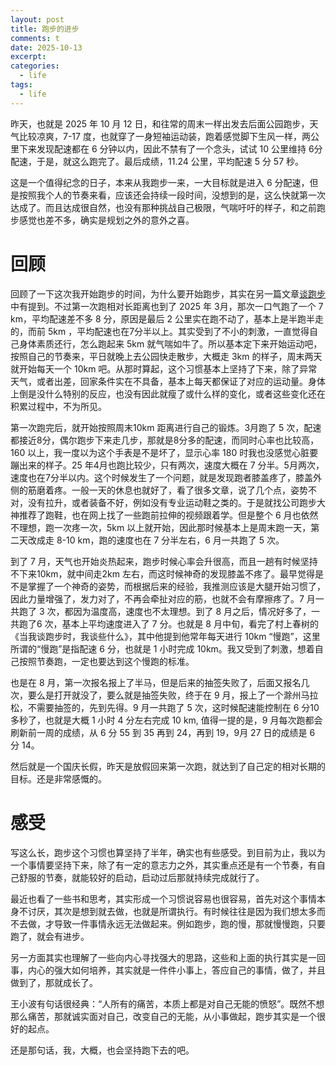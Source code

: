 ```yaml
---
layout: post
title: 跑步的进步
comments: t
date: 2025-10-13
excerpt:
categories:
  - life
tags:
  - life
---
```


昨天，也就是 2025 年 10 月 12 日，和往常的周末一样出发去后面公园跑步，天气比较凉爽，7-17 度，也就穿了一身短袖运动装，跑着感觉脚下生风一样，两公里下来发现配速都在 6 分钟以内，因此不禁有了一个念头，试试 10 公里维持 6分配速，于是，就这么跑完了。最后成绩，11.24 公里，平均配速 5 分 57 秒。

这是一个值得纪念的日子，本来从我跑步一来，一大目标就是进入 6 分配速，但是按照我个人的节奏来看，应该还会持续一段时间，没想到的是，这么快就第一次达成了。而且达成很自然，也没有那种挑战自己极限，气喘吁吁的样子，和之前跑步感觉也差不多，确实是规划之外的意外之喜。


# 回顾

回顾了一下这次我开始跑步的时间，为什么要开始跑步，其实在另一篇文章[谈跑步](https://smallzhan.github.io/reading/2025/08/13/T214054-谈跑步__reading.html) 中有提到。不过第一次跑相对长距离也到了 2025 年 3月，那次一口气跑了一个 7 km，平均配速差不多 8 分，原因是最后 2 公里实在跑不动了，基本上是半跑半走的，而前 5km ，平均配速也在7分半以上。其实受到了不小的刺激，一直觉得自己身体素质还行，怎么跑起来 5km 就气喘如牛了。所以基本定下来开始运动吧，按照自己的节奏来，平日就晚上去公园快走散步，大概走 3km 的样子，周末两天就开始每天一个 10km 吧。从那时算起，这个习惯基本上坚持了下来，除了异常天气，或者出差，回家条件实在不具备，基本上每天都保证了对应的运动量。身体上倒是没什么特别的反应，也没有因此就瘦了或什么样的变化，或者这些变化还在积累过程中，不为所见。

第一次跑完后，就开始按照周末10km 距离进行自己的锻炼。3月跑了 5 次，配速都接近8分，偶尔跑步下来走几步，那就是8分多的配速，而同时心率也比较高，160 以上，我一度以为这个手表是不是坏了，显示心率 180 时我也没感觉心脏要蹦出来的样子。25 年4月也跑比较少，只有两次，速度大概在 7 分半。5月两次，速度也在7分半以内。这个时候发生了一个问题，就是发现跑者膝盖疼了，膝盖外侧的筋磨着疼。一般一天的休息也就好了，看了很多文章，说了几个点，姿势不对，没有拉升，或者装备不好，例如没有专业运动鞋之类的。于是就找公司跑步大神推荐了跑鞋，也在网上找了一些跑前拉伸的视频跟着学。但是整个 6 月也依然不理想，跑一次疼一次，5km 以上就开始，因此那时候基本上是周末跑一天，第二天改成走 8-10 km，跑的速度也在 7 分半左右，6 月一共跑了 5 次。

到了 7 月，天气也开始炎热起来，跑步时候心率会升很高，而且一趟有时候坚持不下来10km，就中间走2km 左右，而这时候神奇的发现膝盖不疼了。最早觉得是不是掌握了一个神奇的姿势，而根据后来的经验，我推测应该是大腿开始习惯了，因此力量增强了，发力对了，不再会牵扯对应的筋，也就不会有摩擦疼了。7 月一共跑了 3 次，都因为温度高，速度也不太理想。到了 8 月之后，情况好多了，一共跑了6 次，基本上平均速度进入了 7 分。也就是 8 月中旬，看完了村上春树的《当我谈跑步时，我谈些什么》，其中他提到他常年每天进行 10km “慢跑”，这里所谓的“慢跑”是指配速 6 分，也就是 1 小时完成 10km。我又受到了刺激，想着自己按照节奏跑，一定也要达到这个慢跑的标准。

也是在 8 月，第一次报名报上了半马，但是后来的抽签失败了，后面又报名几次，要么是打开就没了，要么就是抽签失败，终于在 9 月，报上了一个滁州马拉松，不需要抽签的，先到先得。9 月一共跑了 5 次，这时候配速能控制在 6 分10 多秒了，也就是大概 1 小时 4 分左右完成 10 km, 值得一提的是，9 月每次跑都会刷新前一周的成绩，从 6 分 55 到 35 再到 24，再到 19，9月 27 日的成绩是 6 分 14。

然后就是一个国庆长假，昨天是放假回来第一次跑，就达到了自己定的相对长期的目标。还是非常感慨的。


# 感受

写这么长，跑步这个习惯也算坚持了半年，确实也有些感受。到目前为止，我以为一个事情要坚持下来，除了有一定的意志力之外，其实重点还是有一个节奏，有自己舒服的节奏，就能较好的启动，启动过后那就持续完成就行了。

最近也看了一些书和思考，其实形成一个习惯说容易也很容易，首先对这个事情本身不讨厌，其次是想到就去做，也就是所谓执行。有时候往往是因为我们想太多而不去做，才导致一件事情永远无法做起来。例如跑步，跑的慢，那就慢慢跑，只要跑了，就会有进步。

另一方面其实也理解了一些向内心寻找强大的思路，这些和上面的执行其实是一回事，内心的强大如何培养，其实就是一件件小事上，答应自己的事情，做了，并且做到了，那就成长了。

王小波有句话很经典：“人所有的痛苦，本质上都是对自己无能的愤怒”。既然不想那么痛苦，那就诚实面对自己，改变自己的无能，从小事做起，跑步其实是一个很好的起点。

还是那句话，我，大概，也会坚持跑下去的吧。
